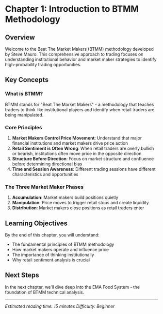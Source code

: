 # Chapter 1: Introduction to BTMM Methodology

## Overview
Welcome to the Beat The Market Makers (BTMM) methodology developed by Steve Mauro. This comprehensive approach to trading focuses on understanding institutional behavior and market maker strategies to identify high-probability trading opportunities.

## Key Concepts

### What is BTMM?
BTMM stands for "Beat The Market Makers" - a methodology that teaches traders to think like institutional players and identify when retail traders are being manipulated.

### Core Principles
1. **Market Makers Control Price Movement**: Understand that major financial institutions and market makers drive price action
2. **Retail Sentiment is Often Wrong**: When retail traders are overly bullish or bearish, institutions often move price in the opposite direction
3. **Structure Before Direction**: Focus on market structure and confluence before determining directional bias
4. **Time and Session Awareness**: Different trading sessions have different characteristics and opportunities

### The Three Market Maker Phases
1. **Accumulation**: Market makers build positions quietly
2. **Manipulation**: Price moves to trigger retail stops and create liquidity
3. **Distribution**: Market makers close positions as retail traders enter

## Learning Objectives
By the end of this chapter, you will understand:
- The fundamental principles of BTMM methodology
- How market makers operate and influence price
- The importance of thinking institutionally
- Why retail sentiment analysis is crucial

## Next Steps
In the next chapter, we'll dive deep into the EMA Food System - the foundation of BTMM technical analysis.

---
*Estimated reading time: 15 minutes*
*Difficulty: Beginner*